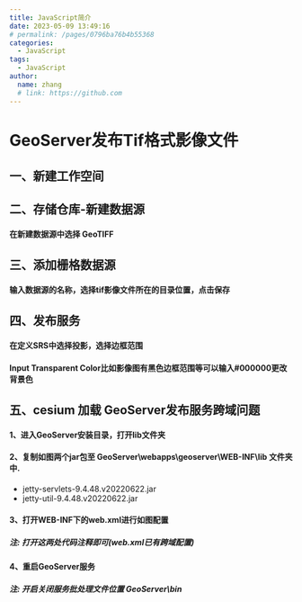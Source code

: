 ```yaml
---
title: JavaScript简介
date: 2023-05-09 13:49:16
# permalink: /pages/0796ba76b4b55368
categories:
  - JavaScript
tags:
  - JavaScript
author:
  name: zhang
  # link: https://github.com
---
```


> 

# GeoServer发布Tif格式影像文件

## 一、新建工作空间


## 二、存储仓库-新建数据源

#### 在新建数据源中选择 GeoTIFF


## 三、添加栅格数据源

#### 输入数据源的名称，选择tif影像文件所在的目录位置，点击保存

## 四、发布服务

#### 在定义SRS中选择投影，选择边框范围
#### Input Transparent Color比如影像图有黑色边框范围等可以输入#000000更改背景色


## 五、cesium 加载 GeoServer发布服务跨域问题

#### 1、进入GeoServer安装目录，打开lib文件夹

#### 2、复制如图两个jar包至 GeoServer\webapps\geoserver\WEB-INF\lib 文件夹中.
 * jetty-servlets-9.4.48.v20220622.jar
 * jetty-util-9.4.48.v20220622.jar


#### 3、打开WEB-INF下的web.xml进行如图配置

##### 注: 打开这两处代码注释即可(web.xml已有跨域配置)

#### 4、重启GeoServer服务

##### 注: 开启关闭服务批处理文件位置 GeoServer\bin
